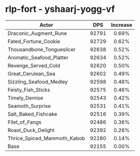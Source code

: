 # rlp-fort - yshaarj-yogg-vf
| Actor | DPS | Increase |
|---|:---:|:---:|
|Draconic_Augment_Rune|92791|0.69%|
|Fated_Fortune_Cookie|92729|0.62%|
|Thousandbone_Tongueslicer|92638|0.52%|
|Aromatic_Seafood_Platter|92634|0.52%|
|Revenge_Served_Cold|92620|0.50%|
|Great_Cerulean_Sea|92602|0.49%|
|Sizzling_Seafood_Medley|92598|0.48%|
|Feisty_Fish_Sticks|92575|0.46%|
|Timely_Demise|92543|0.42%|
|Seamoth_Surprise|92531|0.41%|
|Salt_Baked_Fishcake|92516|0.39%|
|Filet_of_Fangs|92486|0.36%|
|Roast_Duck_Delight|92392|0.26%|
|Thrice_Spiced_Mammoth_Kabob|92280|0.14%|
|Base|92155|0.00%|
